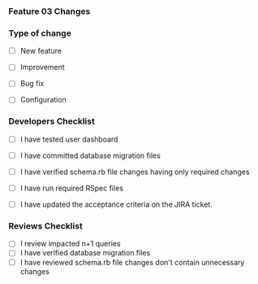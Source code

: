 ### Feature 03 Changes


### Type of change

- [ ] New feature
- [ ] Improvement
- [ ] Bug fix
- [ ] Configuration


### Developers Checklist

- [ ] I have tested user dashboard 
- [ ] I have committed database migration files
- [ ] I have verified schema.rb file changes having only required changes
- [ ] I have run required RSpec files
- [ ] I have updated the acceptance criteria on the JIRA ticket.
 

### Reviews Checklist

- [ ] I review impacted n+1 queries
- [ ] I have verified database migration files
- [ ] I have reviewed schema.rb file changes don't contain unnecessary changes
